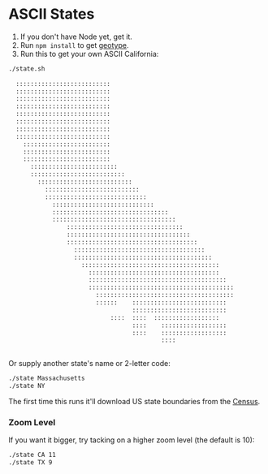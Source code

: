 # ASCII States
1. If you don't have Node yet, get it.
2. Run `npm install` to get [geotype](https://github.com/morganherlocker/geotype).
2. Run this to get your own ASCII California:

```sh
./state.sh
                                                                
  ::::::::::::::::::::::::::                                    
  ::::::::::::::::::::::::::                                    
  ::::::::::::::::::::::::::                                    
  ::::::::::::::::::::::::::                                    
  ::::::::::::::::::::::::::                                    
  ::::::::::::::::::::::::::                                    
  ::::::::::::::::::::::::::                                    
  ::::::::::::::::::::::::::                                    
    ::::::::::::::::::::::::                                    
    ::::::::::::::::::::::::                                    
    ::::::::::::::::::::::::                                    
      ::::::::::::::::::::::::                                  
      ::::::::::::::::::::::::::                                
        ::::::::::::::::::::::::::                              
          ::::::::::::::::::::::::::                            
          ::::::::::::::::::::::::::::                          
            ::::::::::::::::::::::::::::                        
            ::::::::::::::::::::::::::::::::                    
            ::::::::::::::::::::::::::::::::::                  
                ::::::::::::::::::::::::::::::::                
                ::::::::::::::::::::::::::::::::::              
                ::::::::::::::::::::::::::::::::::::            
                  ::::::::::::::::::::::::::::::::::::          
                  ::::::::::::::::::::::::::::::::::::::        
                    ::::::::::::::::::::::::::::::::::::::      
                      ::::::::::::::::::::::::::::::::::::      
                      ::::::::::::::::::::::::::::::::::::::    
                      ::::::::::::::::::::::::::::::::::::::::  
                        ::::::::::::::::::::::::::::::::::::::  
                        ::::::    ::::::::::::::::::::::::::    
                                  ::::::::::::::::::::::::::    
                            ::::  ::::  ::::::::::::::::::      
                                  ::::    ::::::::::::::::::    
                                  ::::    ::::::::::::::::::    
                                          ::::                  
                                                                
```

Or supply another state's name or 2-letter code:

```sh
./state Massachusetts
./state NY
```

The first time this runs it'll download US state boundaries from the
[Census](http://www.census.gov/geo/maps-data/data/cbf/cbf_state.html).

### Zoom Level
If you want it bigger, try tacking on a higher zoom level (the default is 10):

```sh
./state CA 11
./state TX 9
```
